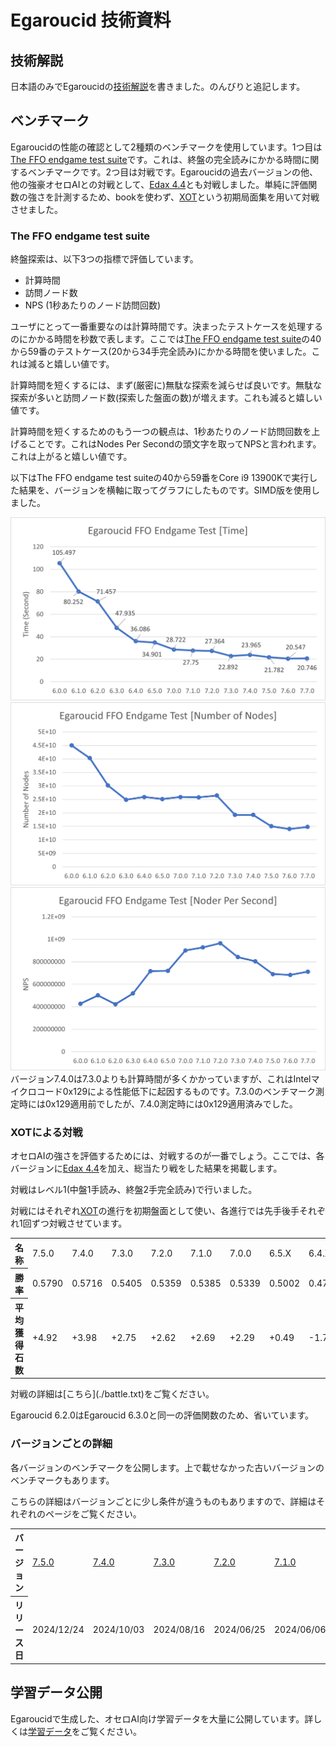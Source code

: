 # Egaroucid 技術資料



## 技術解説

日本語のみでEgaroucidの[技術解説](./explanation)を書きました。のんびりと追記します。



## ベンチマーク

Egaroucidの性能の確認として2種類のベンチマークを使用しています。1つ目は[The FFO endgame test suite](http://www.radagast.se/othello/ffotest.html)です。これは、終盤の完全読みにかかる時間に関するベンチマークです。2つ目は対戦です。Egaroucidの過去バージョンの他、他の強豪オセロAIとの対戦として、[Edax 4.4](https://github.com/abulmo/edax-reversi/releases/tag/v4.4)とも対戦しました。単純に評価関数の強さを計測するため、bookを使わず、[XOT](https://berg.earthlingz.de/xot/aboutxot.php?lang=en)という初期局面集を用いて対戦させました。

### The FFO endgame test suite

終盤探索は、以下3つの指標で評価しています。

<ul>
    <li>計算時間</li>
    <li>訪問ノード数</li>
    <li>NPS (1秒あたりのノード訪問回数)</li>
</ul>

ユーザにとって一番重要なのは計算時間です。決まったテストケースを処理するのにかかる時間を秒数で表します。ここでは[The FFO endgame test suite](http://www.radagast.se/othello/ffotest.html)の40から59番のテストケース(20から34手完全読み)にかかる時間を使いました。これは減ると嬉しい値です。

計算時間を短くするには、まず(厳密に)無駄な探索を減らせば良いです。無駄な探索が多いと訪問ノード数(探索した盤面の数)が増えます。これも減ると嬉しい値です。

計算時間を短くするためのもう一つの観点は、1秒あたりのノード訪問回数を上げることです。これはNodes Per Secondの頭文字を取ってNPSと言われます。これは上がると嬉しい値です。

以下はThe FFO endgame test suiteの40から59番をCore i9 13900Kで実行した結果を、バージョンを横軸に取ってグラフにしたものです。SIMD版を使用しました。

<div class="centering_box">
	<img class="pic2" src="img/ffo_time.png">
    <img class="pic2" src="img/ffo_node.png">
    <img class="pic2" src="img/ffo_nps.png">
</div>
バージョン7.4.0は7.3.0よりも計算時間が多くかかっていますが、これはIntelマイクロコード0x129による性能低下に起因するものです。7.3.0のベンチマーク測定時には0x129適用前でしたが、7.4.0測定時には0x129適用済みでした。

### XOTによる対戦

オセロAIの強さを評価するためには、対戦するのが一番でしょう。ここでは、各バージョンに[Edax 4.4](https://github.com/abulmo/edax-reversi/releases/tag/v4.4)を加え、総当たり戦をした結果を掲載します。

対戦はレベル1(中盤1手読み、終盤2手完全読み)で行いました。

対戦にはそれぞれ[XOT](https://berg.earthlingz.de/xot/aboutxot.php?lang=en)の進行を初期盤面として使い、各進行では先手後手それぞれ1回ずつ対戦させています。

<div class="table_wrapper"><table>
<tr><th>名称</th><td>7.5.0</td><td>7.4.0</td><td>7.3.0</td><td>7.2.0</td><td>7.1.0</td><td>7.0.0</td><td>6.5.X</td><td>6.4.X</td><td>6.3.X</td><td>6.1.X</td><td>6.0.X</td><td>Edax</td></tr><tr><th>勝率</th><td>0.5790</td><td>0.5716</td><td>0.5405</td><td>0.5359</td><td>0.5385</td><td>0.5339</td><td>0.5002</td><td>0.4724</td><td>0.4403</td><td>0.4781</td><td>0.4135</td><td>0.3963</td></tr><tr><th>平均獲得石数</th><td>+4.92</td><td>+3.98</td><td>+2.75</td><td>+2.62</td><td>+2.69</td><td>+2.29</td><td>+0.49</td><td>-1.72</td><td>-4.03</td><td>-1.44</td><td>-5.71</td><td>-6.84</td></tr>
</table></div>
対戦の詳細は[こちら](./battle.txt)をご覧ください。

Egaroucid 6.2.0はEgaroucid 6.3.0と同一の評価関数のため、省いています。



### バージョンごとの詳細

各バージョンのベンチマークを公開します。上で載せなかった古いバージョンのベンチマークもあります。

こちらの詳細はバージョンごとに少し条件が違うものもありますので、詳細はそれぞれのページをご覧ください。

<div class="table_wrapper"><table>
<tr><th>バージョン</th><td><a href="./benchmarks/7_5_0/">7.5.0</a></td><td><a href="./benchmarks/7_4_0/">7.4.0</a></td><td><a href="./benchmarks/7_3_0/">7.3.0</a></td><td><a href="./benchmarks/7_2_0/">7.2.0</a></td><td><a href="./benchmarks/7_1_0/">7.1.0</a></td><td><a href="./benchmarks/7_0_0/">7.0.0</a></td><td><a href="./benchmarks/6_5_0/">6.5.0</a></td><td><a href="./benchmarks/6_4_0/">6.4.0</a></td><td><a href="./benchmarks/6_3_0/">6.3.0</a></td><td><a href="./benchmarks/6_2_0/">6.2.0</a></td><td><a href="./benchmarks/6_1_0/">6.1.0</a></td><td><a href="./benchmarks/6_0_0/">6.0.0</a></td><td><a href="./benchmarks/5_10_0/">5.10.0</a></td><td><a href="./benchmarks/5_9_0/">5.9.0</a></td><td><a href="./benchmarks/5_8_0/">5.8.0</a></td><td><a href="./benchmarks/5_7_0/">5.7.0</a></td><td><a href="./benchmarks/5_5_0/">5.5.0/5.6.0</a></td><td><a href="./benchmarks/5_4_1/">5.4.1</a></td></tr><tr><th>リリース日</th><td>2024/12/24</td><td>2024/10/03</td><td>2024/08/16</td><td>2024/06/25</td><td>2024/06/06</td><td>2024/04/17</td><td>2023/10/25</td><td>2023/09/01</td><td>2023/07/09</td><td>2023/03/15</td><td>2022/12/23</td><td>2022/10/10</td><td>2022/06/08</td><td>2022/06/07</td><td>2022/05/13</td><td>2022/03/26</td><td>2022/03/16</td><td>2022/03/02</td></tr>
</table></div>


## 学習データ公開

Egaroucidで生成した、オセロAI向け学習データを大量に公開しています。詳しくは[学習データ](./train_data)をご覧ください。

